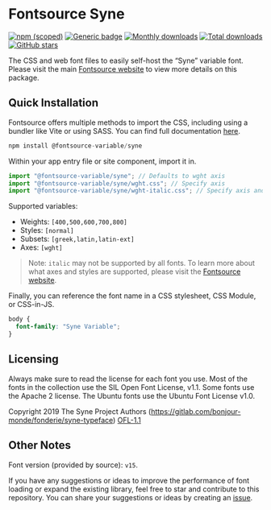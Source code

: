 # Fontsource Syne

[![npm (scoped)](https://img.shields.io/npm/v/@fontsource-variable/syne?color=brightgreen)](https://www.npmjs.com/package/@fontsource-variable/syne) [![Generic badge](https://img.shields.io/badge/fontsource-passing-brightgreen)](https://github.com/fontsource/fontsource) [![Monthly downloads](https://badgen.net/npm/dm/@fontsource-variable/syne)](https://github.com/fontsource/fontsource) [![Total downloads](https://badgen.net/npm/dt/@fontsource-variable/syne)](https://github.com/fontsource/fontsource) [![GitHub stars](https://img.shields.io/github/stars/fontsource/fontsource.svg?style=social&label=Star)](https://github.com/fontsource/fontsource/stargazers)

The CSS and web font files to easily self-host the “Syne” variable font. Please visit the main [Fontsource website](https://fontsource.org/fonts/syne) to view more details on this package.

## Quick Installation

Fontsource offers multiple methods to import the CSS, including using a bundler like Vite or using SASS. You can find full documentation [here](https://fontsource.org/docs/getting-started/introduction).

```javascript
npm install @fontsource-variable/syne
```

Within your app entry file or site component, import it in.

```javascript
import "@fontsource-variable/syne"; // Defaults to wght axis
import "@fontsource-variable/syne/wght.css"; // Specify axis
import "@fontsource-variable/syne/wght-italic.css"; // Specify axis and style
```

Supported variables:
- Weights: `[400,500,600,700,800]`
- Styles: `[normal]`
- Subsets: `[greek,latin,latin-ext]`
- Axes: `[wght]`

> Note: `italic` may not be supported by all fonts. To learn more about what axes and styles are supported, please visit the [Fontsource website](https://fontsource.org/fonts/syne).

Finally, you can reference the font name in a CSS stylesheet, CSS Module, or CSS-in-JS.

```css
body {
  font-family: "Syne Variable";
}
```

## Licensing
Always make sure to read the license for each font you use. Most of the fonts in the collection use the SIL Open Font License, v1.1. Some fonts use the Apache 2 license. The Ubuntu fonts use the Ubuntu Font License v1.0.

Copyright 2019 The Syne Project Authors (https://gitlab.com/bonjour-monde/fonderie/syne-typeface)
[OFL-1.1](http://scripts.sil.org/OFL)

## Other Notes
Font version (provided by source): `v15`.

If you have any suggestions or ideas to improve the performance of font loading or expand the existing library, feel free to star and contribute to this repository. You can share your suggestions or ideas by creating an [issue](https://github.com/fontsource/fontsource/issues).